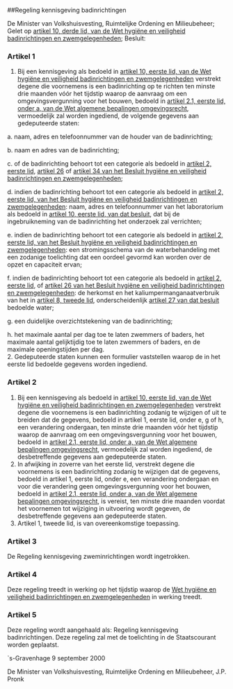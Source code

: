 <meta http-equiv='Content-Type' content='text/html; charset=utf-8' />

##Regeling kennisgeving badinrichtingen 

De Minister van Volkshuisvesting, Ruimtelijke Ordening en Milieubeheer;  
Gelet op [artikel 10, derde lid, van de Wet hygiëne en veiligheid badinrichtingen en zwemgelegenheden](../../../../../wet/wet/hygiëne/en/veiligheid/zwemgelegenheden/BWBR0002660/README.md);
Besluit:    

### Artikel  1  

1.  Bij een kennisgeving als bedoeld in [artikel 10, eerste lid, van de Wet hygiëne en veiligheid badinrichtingen en zwemgelegenheden](../../../../../wet/wet/hygiëne/en/veiligheid/zwemgelegenheden/BWBR0002660/README.md) verstrekt degene die voornemens is een badinrichting op te richten ten minste drie maanden vóór het tijdstip waarop de aanvraag om een omgevingsvergunning voor het bouwen, bedoeld in [artikel 2.1, eerste lid, onder a, van de Wet algemene bepalingen omgevingsrecht](../../../../../wet/wet/algemene/bepalingen/omgevingsrecht/BWBR0024779/README.md), vermoedelijk zal worden ingediend, de volgende gegevens aan gedeputeerde staten: 

a. naam, adres en telefoonnummer van de houder van de badinrichting; 

b. naam en adres van de badinrichting; 

c. of de badinrichting behoort tot een categorie als bedoeld in [artikel 2, eerste lid](../../../../../AMvB/besluit/hygiëne/en/veiligheid/zwemgelegenheden/BWBR0003716/README.md), [artikel 26](../../../../../AMvB/besluit/hygiëne/en/veiligheid/zwemgelegenheden/BWBR0003716/README.md) of [artikel 34 van het Besluit hygiëne en veiligheid badinrichtingen en zwemgelegenheden](../../../../../AMvB/besluit/hygiëne/en/veiligheid/zwemgelegenheden/BWBR0003716/README.md); 

d. indien de badinrichting behoort tot een categorie als bedoeld in [artikel 2, eerste lid, van het Besluit hygiëne en veiligheid badinrichtingen en zwemgelegenheden](../../../../../AMvB/besluit/hygiëne/en/veiligheid/zwemgelegenheden/BWBR0003716/README.md): naam, adres en telefoonnummer van het laboratorium als bedoeld in [artikel 10, eerste lid, van dat besluit](../../../../../AMvB/besluit/hygiëne/en/veiligheid/zwemgelegenheden/BWBR0003716/README.md), dat bij de ingebruikneming van de badinrichting het onderzoek zal verrichten; 

e. indien de badinrichting behoort tot een categorie als bedoeld in [artikel 2, eerste lid, van het Besluit hygiëne en veiligheid badinrichtingen en zwemgelegenheden](../../../../../AMvB/besluit/hygiëne/en/veiligheid/zwemgelegenheden/BWBR0003716/README.md): een stromingsschema van de waterbehandeling met een zodanige toelichting dat een oordeel gevormd kan worden over de opzet en capaciteit ervan; 

f. indien de badinrichting behoort tot een categorie als bedoeld in [artikel 2, eerste lid](../../../../../AMvB/besluit/hygiëne/en/veiligheid/zwemgelegenheden/BWBR0003716/README.md), of [artikel 26 van het Besluit hygiëne en veiligheid badinrichtingen en zwemgelegenheden](../../../../../AMvB/besluit/hygiëne/en/veiligheid/zwemgelegenheden/BWBR0003716/README.md): de herkomst en het kaliumpermanganaatverbruik van het in [artikel 8, tweede lid](../../../../../AMvB/besluit/hygiëne/en/veiligheid/zwemgelegenheden/BWBR0003716/README.md), onderscheidenlijk [artikel 27 van dat besluit](../../../../../AMvB/besluit/hygiëne/en/veiligheid/zwemgelegenheden/BWBR0003716/README.md) bedoelde water; 

g. een duidelijke overzichtstekening van de badinrichting; 

h. het maximale aantal per dag toe te laten zwemmers of baders, het maximale aantal gelijktijdig toe te laten zwemmers of baders, en de maximale openingstijden per dag.    
2.  Gedeputeerde staten kunnen een formulier vaststellen waarop de in het eerste lid bedoelde gegevens worden ingediend.   

### Artikel  2  

1.  Bij een kennisgeving als bedoeld in [artikel 10, eerste lid, van de Wet hygiëne en veiligheid badinrichtingen en zwemgelegenheden](../../../../../wet/wet/hygiëne/en/veiligheid/zwemgelegenheden/BWBR0002660/README.md) verstrekt degene die voornemens is een badinrichting zodanig te wijzigen of uit te breiden dat de gegevens, bedoeld in artikel 1, eerste lid, onder e, g of h, een verandering ondergaan, ten minste drie maanden vóór het tijdstip waarop de aanvraag om een omgevingsvergunning voor het bouwen, bedoeld in [artikel 2.1, eerste lid, onder a, van de Wet algemene bepalingen omgevingsrecht](../../../../../wet/wet/algemene/bepalingen/omgevingsrecht/BWBR0024779/README.md), vermoedelijk zal worden ingediend, de desbetreffende gegevens aan gedeputeerde staten.   
2.  In afwijking in zoverre van het eerste lid, verstrekt degene die voornemens is een badinrichting zodanig te wijzigen dat de gegevens, bedoeld in artikel 1, eerste lid, onder e, een verandering ondergaan en voor die verandering geen omgevingsvergunning voor het bouwen, bedoeld in [artikel 2.1, eerste lid, onder a, van de Wet algemene bepalingen omgevingsrecht](../../../../../wet/wet/algemene/bepalingen/omgevingsrecht/BWBR0024779/README.md), is vereist, ten minste drie maanden voordat het voornemen tot wijziging in uitvoering wordt gegeven, de desbetreffende gegevens aan gedeputeerde staten.   
3.  Artikel 1, tweede lid, is van overeenkomstige toepassing.   

### Artikel  3  

De Regeling kennisgeving zweminrichtingen wordt ingetrokken.  

### Artikel  4  

Deze regeling treedt in werking op het tijdstip waarop de [Wet hygiëne en veiligheid badinrichtingen en zwemgelegenheden](../../../../../wet/wet/hygiëne/en/veiligheid/zwemgelegenheden/BWBR0002660/README.md) in werking treedt.  

### Artikel  5  

Deze regeling wordt aangehaald als: Regeling kennisgeving badinrichtingen. 
Deze regeling zal met de toelichting in de Staatscourant worden geplaatst.   

`s-Gravenhage 
9 september 2000    

De 
Minister van Volkshuisvesting, Ruimtelijke Ordening en Milieubeheer, 
J.P. Pronk      
